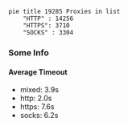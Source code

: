 
```mermaid
pie title 19285 Proxies in list
    "HTTP" : 14256
    "HTTPS": 3710
    "SOCKS" : 3304
```

### Some Info
#### Average Timeout

- mixed: 3.9s
- http: 2.0s
- https: 7.6s
- socks: 6.2s